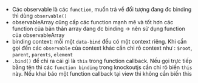 * Các observable là các `function`, muốn trả về đối tượng đang đc binding thì dùng `observable()`
* observableArray cũng cấp các function mạnh mẽ và tốt hơn các function của bản thân array đang đc binding -> nên sử dụng function của observableArray
* binding context: mỗi một `data-bind` đều có một context riêng. Khi cần gọi đến các `observable` của context khác cần chỉ rõ context như : `$root`, `parent`, `parents`, `element`
* `.bind()` để chỉ ra cái gì là `this` trong function callback. Nếu gọi trực tiếp bằng tên thì các `function binding` trong knockoutjs cần chỉ rõ biến `this` này. Nếu khai báo một function callback tại view thì không cần biến this